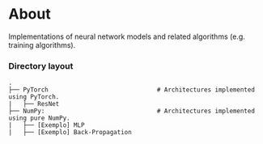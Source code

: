 # About
Implementations of neural network models and related algorithms (e.g. training algorithms). 

### Directory layout

    .
    ├── PyTorch                              # Architectures implemented using PyTorch. 
    |   ├── ResNet
    ├── NumPy:                               # Architectures implemented using pure NumPy.
    |   ├── [Exemplo] MLP
    |   ├── [Exemplo] Back-Propagation